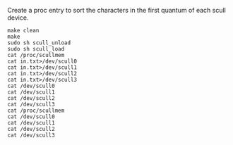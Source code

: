 Create a proc entry to sort the characters in the first quantum of each scull device.

```
make clean
make
sudo sh scull_unload
sudo sh scull_load
cat /proc/scullmem
cat in.txt>/dev/scull0
cat in.txt>/dev/scull1
cat in.txt>/dev/scull2
cat in.txt>/dev/scull3
cat /dev/scull0
cat /dev/scull1
cat /dev/scull2
cat /dev/scull3
cat /proc/scullmem
cat /dev/scull0
cat /dev/scull1
cat /dev/scull2
cat /dev/scull3
```
